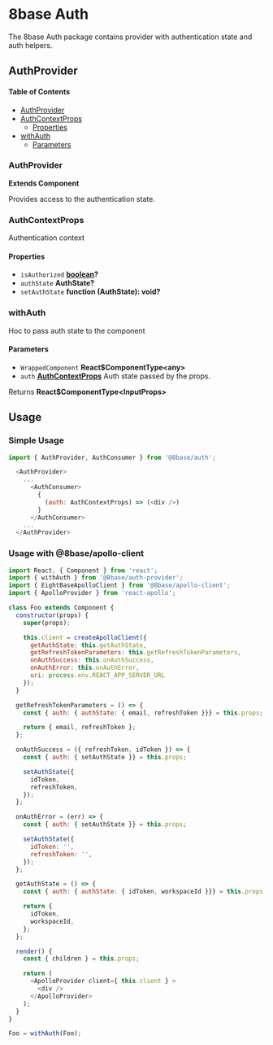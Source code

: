 # 8base Auth 

The 8base Auth package contains provider with authentication state and auth helpers.

## AuthProvider

<!-- Generated by documentation.js. Update this documentation by updating the source code. -->

#### Table of Contents

-   [AuthProvider](#authprovider)
-   [AuthContextProps](#authcontextprops)
    -   [Properties](#properties)
-   [withAuth](#withauth)
    -   [Parameters](#parameters)

### AuthProvider

**Extends Component**

Provides access to the authentication state.

### AuthContextProps

Authentication context

#### Properties

-   `isAuthorized` **[boolean](https://developer.mozilla.org/docs/Web/JavaScript/Reference/Global_Objects/Boolean)?** 
-   `authState` **AuthState?** 
-   `setAuthState` **function (AuthState): void?** 

### withAuth

Hoc to pass auth state to the component

#### Parameters

-   `WrappedComponent` **React$ComponentType&lt;any>** 
-   `auth` **[AuthContextProps](#authcontextprops)** Auth state passed by the props.

Returns **React$ComponentType&lt;InputProps>** 

## Usage

### Simple Usage

```js
import { AuthProvider, AuthConsumer } from '@8base/auth';

  <AuthProvider>
    ...
      <AuthConsumer>
        {
          (auth: AuthContextProps) => (<div />)
        }
      </AuthConsumer>
    ...  
  </AuthProvider>
```

### Usage with @8base/apollo-client

```js
import React, { Component } from 'react';
import { withAuth } from '@8base/auth-provider';
import { EightBaseApolloClient } from '@8base/apollo-client';
import { ApolloProvider } from 'react-apollo';

class Foo extends Component {
  constructor(props) {
    super(props);

    this.client = createApolloClient({
      getAuthState: this.getAuthState,
      getRefreshTokenParameters: this.getRefreshTokenParameters,
      onAuthSuccess: this.onAuthSuccess,
      onAuthError: this.onAuthError,
      uri: process.env.REACT_APP_SERVER_URL
    });
  }

  getRefreshTokenParameters = () => {
    const { auth: { authState: { email, refreshToken }}} = this.props;

    return { email, refreshToken };
  };

  onAuthSuccess = ({ refreshToken, idToken }) => {
    const { auth: { setAuthState }} = this.props;

    setAuthState({
      idToken,
      refreshToken,
    });
  };

  onAuthError = (err) => {
    const { auth: { setAuthState }} = this.props;

    setAuthState({
      idToken: '',
      refreshToken: '',
    });
  };

  getAuthState = () => {
    const { auth: { authState: { idToken, workspaceId }}} = this.props;

    return {
      idToken,
      workspaceId,
    };
  };

  render() {
    const { children } = this.props;

    return (
      <ApolloProvider client={ this.client } >
        <div />
      </ApolloProvider>
    );
  }
}

Foo = withAuth(Foo);
```
